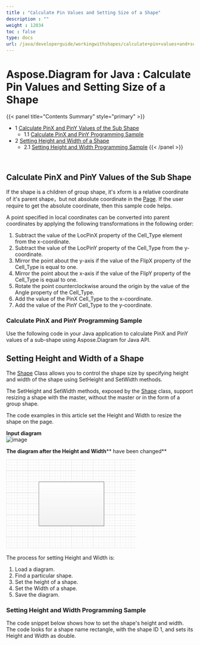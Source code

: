 ```yaml
---
title : "Calculate Pin Values and Setting Size of a Shape" 
description : "" 
weight : 12034 
toc : false
type: docs
url: /java/developerguide/workingwithshapes/calculate+pin+values+and+setting+size+of+a+shape/
---
```


# Aspose.Diagram for Java : Calculate Pin Values and Setting Size of a Shape


{{< panel title="Contents Summary" style="primary" >}}
*   1 [Calculate PinX and PinY Values of the Sub Shape](#calculate-pinx-and-piny-values-of-the-sub-shape)
    *   1.1 [Calculate PinX and PinY Programming Sample](#calculate-pinx-and-piny-programming-sample)
*   2 [Setting Height and Width of a Shape](#setting-height-and-width-of-a-shape)
    *   2.1 [Setting Height and Width Programming Sample](#setting-height-and-width-programming-sample)
{{< /panel >}}
 

 

## Calculate PinX and PinY Values of the Sub Shape

If the shape is a children of group shape, it's xform is a relative coordinate of it's parent shape，but not absolute coordinate in the [Page](http://www.aspose.com/api/java/diagram/com.aspose.diagram/classes/page). If the user require to get the absolute coordinate, then this sample code helps.

A point specified in local coordinates can be converted into parent coordinates by applying the following transformations in the following order:

1.  Subtract the value of the LocPinX property of the Cell\_Type element from the x-coordinate.
2.  Subtract the value of the LocPinY property of the Cell\_Type from the y-coordinate.
3.  Mirror the point about the y-axis if the value of the FlipX property of the Cell\_Type is equal to one.
4.  Mirror the point about the x-axis if the value of the FlipY property of the Cell\_Type is equal to one.
5.  Rotate the point counterclockwise around the origin by the value of the Angle property of the Cell\_Type.
6.  Add the value of the PinX Cell\_Type to the x-coordinate.
7.  Add the value of the PinY Cell\_Type to the y-coordinate.

### Calculate PinX and PinY Programming Sample

Use the following code in your Java application to calculate PinX and PinY values of a sub-shape using Aspose.Diagram for Java API.

## Setting Height and Width of a Shape

The [Shape](http://www.aspose.com/api/java/diagram/com.aspose.diagram/classes/Shape) Class allows you to control the shape size by specifying height and width of the shape using SetHeight and SetWidth methods.

The SetHeight and SetWidth methods, exposed by the [Shape](http://www.aspose.com/api/java/diagram/com.aspose.diagram/classes/Shape) class, support resizing a shape with the master, without the master or in the form of a group shape.

The code examples in this article set the Height and Width to resize the shape on the page.

**Input diagram**  
![image](http://i.imgur.com/cTiNWa7.png)

**The diagram after the Height and Width**** have been changed**

![image](18809111.png)

The process for setting Height and Width is:

1.  Load a diagram.
2.  Find a particular shape.
3.  Set the height of a shape.
4.  Set the Width of a shape.
5.  Save the diagram.

### Setting Height and Width Programming Sample

The code snippet below shows how to set the shape's height and width. The code looks for a shape name rectangle, with the shape ID 1, and sets its Height and Width as double.

